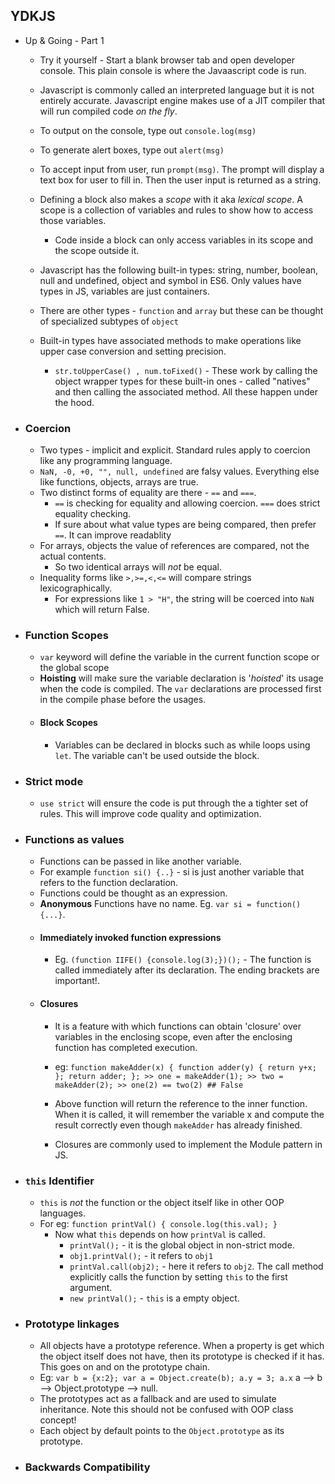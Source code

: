 
## YDKJS 
* Up & Going - Part 1
  * Try it yourself - Start a blank browser tab and open developer console. This plain console is where the Javaascript code is run.
  * Javascript is commonly called an interpreted language but it is not entirely accurate. Javascript engine makes use of a JIT compiler that will run compiled code *on the fly*.
  * To output on the console, type out `console.log(msg)`
  * To generate alert boxes, type out `alert(msg)`
  * To accept input from user, run `prompt(msg)`. The prompt will display a text box for user to fill in. Then the user input is returned as a string.
  * Defining a block also makes a *scope* with it aka *lexical scope*. A scope is a collection of variables and rules to show how to access those variables. 
    * Code inside a block can only access variables in its scope and the scope outside it. 
     
  * Javascript has the following built-in types: string, number, boolean, null and undefined, object and symbol in ES6. Only values have types in JS, variables are just containers.
  * There are other types - `function` and `array`  but these can be thought of specialized subtypes of `object`
  * Built-in types have associated methods to make operations like upper case conversion and setting precision.
    * `str.toUpperCase() , num.toFixed()` - These work by calling the object wrapper types for these built-in ones - called "natives" and then calling the associated method. All these happen under the hood.     

 * ### Coercion
   * Two types - implicit and explicit. Standard rules apply to coercion like any programming language.
   * `NaN, -0, +0, "", null, undefined` are falsy values. Everything else like functions, objects, arrays are true.
   * Two distinct forms of equality are there - `==` and `===`.
     * `==` is checking for equality and allowing coercion. `===` does strict equality checking.
     * If sure about what value types are being compared, then prefer `==`. It can improve readablity
   * For arrays, objects the value of references are compared, not the actual contents.
     * So two identical arrays will *not* be equal.
   * Inequality forms like `>,>=,<,<=` will compare strings lexicographically.
     * For expressions like ` 1 > "H" `, the string will be coerced into `NaN` which will return False.
 * ### Function Scopes
   * `var` keyword will define the variable in the current function scope or the global scope
   * **Hoisting** will make sure the variable declaration is '*hoisted*' its usage when the code is compiled. The `var` declarations are processed first in the compile phase before the usages.
   * #### Block Scopes
     * Variables can be declared in blocks such as while loops using `let`. The variable can't be used outside the block.
   
* ### Strict mode
   * `use strict` will ensure the code is put through the a tighter set of rules. This will improve code quality and optimization.
* ### Functions as values
   * Functions can be passed in like another variable. 
   * For example `function si() {..}` - si is just another variable that refers to the function declaration.
   * Functions could be thought as an expression. 
   * **Anonymous** Functions have no name. Eg. `var si = function() {...}`.
   * #### Immediately invoked function expressions
     * Eg. `(function IIFE() {console.log(3);})();` - The function is called immediately after its declaration. The ending brackets are important!.
   * #### Closures
     * It is a feature with which functions can obtain 'closure' over variables in the enclosing scope, even after the enclosing function has completed execution.
     * eg: ```
           function makeAdder(x) {
           function adder(y) { return y+x; };
             return adder;
           };
           >> one = makeAdder(1);
           >> two = makeAdder(2);
           >> one(2) == two(2) ## False
           ```
           
     * Above function will return the reference to the inner function. When it is called, it will remember the variable x and compute the result correctly even though `makeAdder` has already finished. 
     * Closures are commonly used to implement the Module pattern in JS.
* ### `this` Identifier
  * `this` is *not* the function or the object itself like in other OOP languages.
  * For eg: `function printVal() { console.log(this.val); }`
    * Now what `this` depends on how `printVal` is called.
      * `printVal();` - it is the global object in non-strict mode.
      * `obj1.printVal();` - it refers to `obj1`
      * `printVal.call(obj2);` - here it refers to `obj2`. The call method explicitly calls the function by setting `this` to the first argument.
      * `new printVal();` - `this` is a empty object.
* ### Prototype linkages
  * All objects have a prototype reference. When a property is get which the object itself does not have, then its prototype is checked if it has. This goes on and on the prototype chain.
  * Eg: `var b = {x:2}; var a = Object.create(b); a.y = 3; a.x`  a --> b --> Object.prototype --> null.
  * The prototypes act as a fallback and are used to simulate inheritance. Note this should not be confused with OOP class concept!
  * Each object by default points to the `Object.prototype` as its prototype.
* ### Backwards Compatibility
